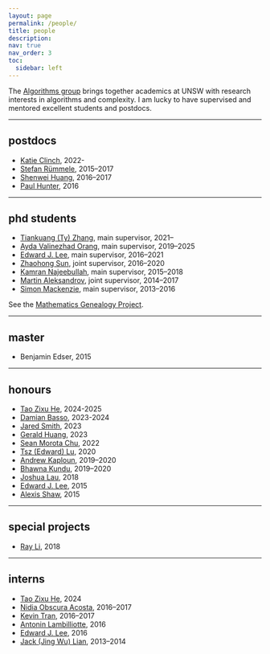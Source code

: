```yaml
---
layout: page
permalink: /people/
title: people
description: 
nav: true
nav_order: 3
toc:
  sidebar: left
---
```


The [Algorithms group](https://www.cse.unsw.edu.au/~algo/) brings together academics at UNSW with research interests in algorithms and complexity.
I am lucky to have supervised and mentored excellent students and postdocs.

---
## postdocs
* [Katie Clinch](https://www.unsw.edu.au/staff/katie-clinch), 2022-
* [Stefan Rümmele](https://dblp.org/pid/86/5471.html), 2015–2017
* [Shenwei Huang](https://dblp.org/pid/32/9213.html), 2016–2017
* [Paul Hunter](https://research.unsw.edu.au/people/dr-paul-hunter), 2016

---
## phd students
* [Tiankuang (Ty) Zhang](https://sites.google.com/view/ty-zhang), main supervisor, 2021–
* [Ayda Valinezhad Orang](https://www.linkedin.com/in/ayda-valinezhad-orang-692bb6184/), main supervisor, 2019–2025
* [Edward J. Lee](https://dblp.org/pid/202/9999.html), main supervisor, 2016–2021
* [Zhaohong Sun](https://sites.google.com/view/zhaohong-sun/home), joint supervisor, 2016–2020
* [Kamran Najeebullah](https://people.csiro.au/n/k/kamran-najeebullah), main supervisor, 2015–2018
* [Martin Aleksandrov](https://martofena.github.io/), joint supervisor, 2014–2017
* [Simon Mackenzie](https://dblp.org/pid/139/0823.html), main supervisor, 2013–2016

See the [Mathematics Genealogy Project](https://www.mathgenealogy.org/id.php?id=135803).

---
## master
* Benjamin Edser, 2015

---
## honours
* [Tao Zixu He](https://tao-he.com/), 2024-2025
* [Damian Basso](https://www.linkedin.com/in/damian-basso/), 2023-2024
* [Jared Smith](https://www.linkedin.com/in/jaredsmith2001/), 2023
* [Gerald Huang](https://huanggerald.com/), 2023
* [Sean Morota Chu](https://www.linkedin.com/in/sean-morota-chu/), 2022
* [Tsz (Edward) Lu](https://www.linkedin.com/in/edward-lu-144959177/), 2020
* [Andrew Kaploun](https://www.linkedin.com/in/andrewkaploun/), 2019–2020
* [Bhawna Kundu](https://www.linkedin.com/in/bhawnakundu/), 2019–2020
* [Joshua Lau](https://au.linkedin.com/in/joshua-lau-junkbot), 2018
* [Edward J. Lee](https://dblp.org/pid/202/9999.html), 2015
* [Alexis Shaw](https://scholar.google.com/citations?user=sOMd_9UAAAAJ&hl=en), 2015

---
## special projects
* [Ray Li](https://mathematics.uchicago.edu/people/profile/ray-li/), 2018

---
## interns
* [Tao Zixu He](https://tao-he.com/), 2024
* [Nidia Obscura Acosta](https://dblp.org/pid/204/1579.html), 2016–2017
* [Kevin Tran](https://cphof.org/profile/icpc:Kevin%20Tran), 2016–2017
* [Antonin Lambilliotte](https://dblp.org/pid/199/1788.html), 2016
* [Edward J. Lee](https://dblp.org/pid/202/9999.html), 2016
* [Jack (Jing Wu) Lian](https://www.linkedin.com/in/jack-lian-ba0a0777/), 2013–2014
